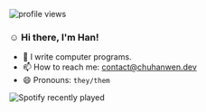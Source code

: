 <!--
**chwwhc/chwwhc** is a ✨ _special_ ✨ repository because its `README.md` (this file) appears on your GitHub profile.

Here are some ideas to get you started:

- 🔭 I’m currently working on ...
- 🌱 I’m currently learning ...
- 👯 I’m looking to collaborate on ...
- 🤔 I’m looking for help with ...
- 💬 Ask me about ...
- 📫 How to reach me: ...
- 😄 Pronouns: ...
- ⚡ Fun fact: ...
-->
![profile views](https://komarev.com/ghpvc/?username=chwwhc&style=for-the-badge&color=ff69b4)
### :relaxed: Hi there, I'm Han!

- 🌱 I write computer programs.
- 📫 How to reach me: contact@chuhanwen.dev
- 😄 Pronouns: `they/them`

![Spotify recently played](https://spotify-recently-played-readme.vercel.app/api?user=31ipucbbgtms3edvhi6ycunbmsfy&unique=1)
